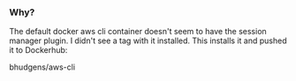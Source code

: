### Why?

The default docker aws cli container doesn't seem to have the session manager plugin. I didn't see a tag with it installed. This installs it and pushed it to Dockerhub:

bhudgens/aws-cli
